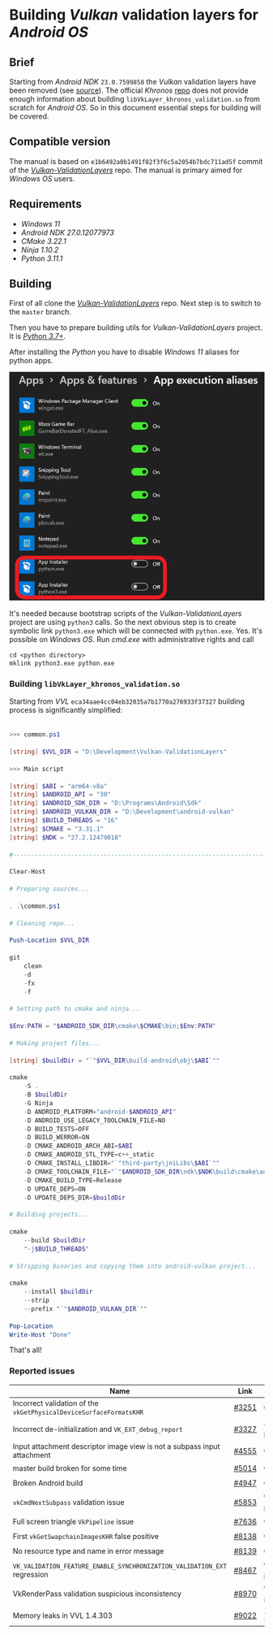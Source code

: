 # Building _Vulkan_ validation layers for _Android OS_

## Brief

Starting from _Android NDK_ `23.0.7599858` the _Vulkan_ validation layers have been removed (see [source](https://github.com/android/ndk/wiki/Changelog-r23)). The official _Khronos_ [repo](https://github.com/KhronosGroup/Vulkan-ValidationLayers) does not provide enough information about building `libVkLayer_khronos_validation.so` from scratch for _Android OS_. So in this document essential steps for building will be covered.

## Compatible version

The manual is based on `e1b6492a0b1491f82f3f6c5a2054b7bdc711ad5f` commit of the [_Vulkan-ValidationLayers_](https://github.com/KhronosGroup/Vulkan-ValidationLayers) repo. The manual is primary aimed for _Windows OS_ users.

## Requirements

- _Windows 11_
- _Android NDK 27.0.12077973_
- _CMake 3.22.1_
- _Ninja 1.10.2_
- _Python 3.11.1_

## Building

First of all clone the [_Vulkan-ValidationLayers_](https://github.com/KhronosGroup/Vulkan-ValidationLayers) repo. Next step is to switch to the `master` branch.

Then you have to prepare building utils for _Vulkan-ValidationLayers_ project. It is [_Python 3.7+_](https://www.python.org/).

After installing the _Python_ you have to disable _Windows 11_ aliases for python apps.

<img src="./images/python-windows-aliases.png" width="629" />

It's needed because bootstrap scripts of the _Vulkan-ValidationLayers_ project are using `python3` calls. So the next obvious step is to create symbolic link `python3.exe` which will be connected with `python.exe`. Yes. It's possible on _Windows OS_. Run _cmd.exe_ with administrative rights and call

```batch
cd <python directory>
mklink python3.exe python.exe
```

### Building `libVkLayer_khronos_validation.so`

Starting from _VVL_ `eca34aae4cc04eb32035a7b1770a276933f37327` building process is significantly simplified:

```PowerShell

>>> common.ps1

[string] $VVL_DIR = "D:\Development\Vulkan-ValidationLayers"

>>> Main script

[string] $ABI = "arm64-v8a"
[string] $ANDROID_API = "30"
[string] $ANDROID_SDK_DIR = "D:\Programs\Android\Sdk"
[string] $ANDROID_VULKAN_DIR = "D:\Development\android-vulkan"
[string] $BUILD_THREADS = "16"
[string] $CMAKE = "3.31.1"
[string] $NDK = "27.2.12479018"

#-----------------------------------------------------------------------------------------------------------------------

Clear-Host

# Preparing sources...

. .\common.ps1

# Cleaning repo...

Push-Location $VVL_DIR

git                                                                                                 `
    clean                                                                                           `
    -d                                                                                              `
    -fx                                                                                             `
    -f

# Setting path to cmake and ninja...

$Env:PATH = "$ANDROID_SDK_DIR\cmake\$CMAKE\bin;$Env:PATH"

# Making project files...

[string] $buildDir = "`"$VVL_DIR\build-android\obj\$ABI`""

cmake                                                                                               `
    -S .                                                                                            `
    -B $buildDir                                                                                    `
    -G Ninja                                                                                        `
    -D ANDROID_PLATFORM="android-$ANDROID_API"                                                      `
    -D ANDROID_USE_LEGACY_TOOLCHAIN_FILE=NO                                                         `
    -D BUILD_TESTS=OFF                                                                              `
    -D BUILD_WERROR=ON                                                                              `
    -D CMAKE_ANDROID_ARCH_ABI=$ABI                                                                  `
    -D CMAKE_ANDROID_STL_TYPE=c++_static                                                            `
    -D CMAKE_INSTALL_LIBDIR="`"third-party\jniLibs\$ABI`""                                          `
    -D CMAKE_TOOLCHAIN_FILE="`"$ANDROID_SDK_DIR\ndk\$NDK\build\cmake\android.toolchain.cmake`""     `
    -D CMAKE_BUILD_TYPE=Release                                                                     `
    -D UPDATE_DEPS=ON                                                                               `
    -D UPDATE_DEPS_DIR=$buildDir

# Building projects...

cmake                                                                                               `
    --build $buildDir                                                                               `
    "-j$BUILD_THREADS"

# Stripping binaries and copying them into android-vulkan project...

cmake                                                                                               `
    --install $buildDir                                                                             `
    --strip                                                                                         `
    --prefix "`"$ANDROID_VULKAN_DIR`""

Pop-Location
Write-Host "Done"
```

That's all!

### Reported issues

Name | Link | Status
--- | --- | ---
Incorrect validation of the `vkGetPhysicalDeviceSurfaceFormatsKHR` | [#3251](https://github.com/KhronosGroup/Vulkan-ValidationLayers/issues/3251) | ✔️ Fixed
Incorrect de-initialization and `VK_EXT_debug_report` | [#3327](https://github.com/KhronosGroup/Vulkan-ValidationLayers/issues/3327) | ☄️ Driver bug
Input attachment descriptor image view is not a subpass input attachment | [#4555](https://github.com/KhronosGroup/Vulkan-ValidationLayers/issues/4555) | ✔️ Fixed
master build broken for some time | [#5014](https://github.com/KhronosGroup/SPIRV-Tools/issues/5014) | ✔️ Fixed
Broken Android build | [#4947](https://github.com/KhronosGroup/Vulkan-ValidationLayers/issues/4947) | ✔️ Fixed
`vkCmdNextSubpass` validation issue | [#5853](https://github.com/KhronosGroup/Vulkan-ValidationLayers/issues/5853) | 🛡️ Not an issue
Full screen triangle `VkPipeline` issue | [#7636](https://github.com/KhronosGroup/Vulkan-ValidationLayers/issues/7636) | ✔️ Fixed
First `vkGetSwapchainImagesKHR` false positive | [#8138](https://github.com/KhronosGroup/Vulkan-ValidationLayers/issues/8138) | ✔️ Fixed
No resource type and name in error message | [#8139](https://github.com/KhronosGroup/Vulkan-ValidationLayers/issues/8139) | ✔️ Fixed
`VK_VALIDATION_FEATURE_ENABLE_SYNCHRONIZATION_VALIDATION_EXT` regression | [#8467](https://github.com/KhronosGroup/Vulkan-ValidationLayers/issues/8467) | 🛡️ Not an issue
VkRenderPass validation suspicious inconsistency | [#8970](https://github.com/KhronosGroup/Vulkan-ValidationLayers/issues/8970) | 🛡️ Not an issue
Memory leaks in VVL 1.4.303 | [#9022](https://github.com/KhronosGroup/Vulkan-ValidationLayers/issues/9022) | ⚠️ Submitted
